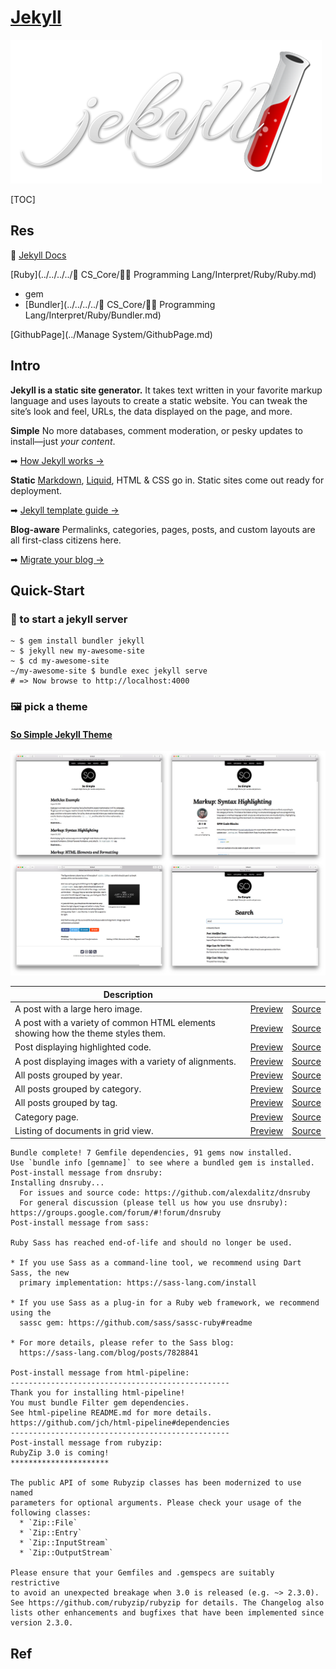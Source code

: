 # [Jekyll](https://jekyllrb.com)

![Jekyll Logo](../../../../../../Assets/Pics/logo-2x.png)



[TOC]



## Res
📂 [Jekyll Docs](https://jekyllrb.com/docs/)

[Ruby](../../../../🔑 CS_Core/👩‍💻 Programming Lang/Interpret/Ruby/Ruby.md) 

- gem
- [Bundler](../../../../🔑 CS_Core/👩‍💻 Programming Lang/Interpret/Ruby/Bundler.md) 

[GithubPage](../Manage System/GithubPage.md) 



## Intro
**Jekyll is a static site generator.** It takes text written in your favorite markup language and uses layouts to create a static website. You can tweak the site’s look and feel, URLs, the data displayed on the page, and more.

**Simple**
No more databases, comment moderation, or pesky updates to install—just *your content*.

➡ [How Jekyll works →](https://jekyllrb.com/docs/usage/)

**Static**
[Markdown](https://daringfireball.net/projects/markdown/), [Liquid](https://github.com/Shopify/liquid/wiki), HTML & CSS go in. Static sites come out ready for deployment.

➡  [Jekyll template guide →](https://jekyllrb.com/docs/templates/)

**Blog-aware**
Permalinks, categories, pages, posts, and custom layouts are all first-class citizens here.

➡  [Migrate your blog →](https://import.jekyllrb.com/)



## Quick-Start
### 🛫 to start a jekyll server
```shell
~ $ gem install bundler jekyll
~ $ jekyll new my-awesome-site
~ $ cd my-awesome-site
~/my-awesome-site $ bundle exec jekyll serve
# => Now browse to http://localhost:4000
```


### 🖼️ pick a theme
#### [So Simple Jekyll Theme](https://mmistakes.github.io/so-simple-theme/)

![So Simple layouts](../../../../../../Assets/Pics/screenshots.jpg)

| Description                                                  |                                                              |                                                              |
| ------------------------------------------------------------ | ------------------------------------------------------------ | ------------------------------------------------------------ |
| A post with a large hero image.                              | [Preview](https://mmistakes.github.io/so-simple-theme/layout/layout-hero-image/) | [Source](https://github.com/mmistakes/so-simple-theme/blob/master/docs/_posts/2012-03-14-layout-hero-image.md) |
| A post with a variety of common HTML elements showing how the theme styles them. | [Preview](https://mmistakes.github.io/so-simple-theme/markup/markup-html-elements-and-formatting/) | [Source](https://github.com/mmistakes/so-simple-theme/blob/master/docs/_posts/2013-01-11-markup-html-elements-and-formatting.md) |
| Post displaying highlighted code.                            | [Preview](https://mmistakes.github.io/so-simple-theme/markup-syntax-highlighting/) | [Source](https://github.com/mmistakes/so-simple-theme/blob/master/docs/_posts/2013-08-16-markup-syntax-highlighting.md) |
| A post displaying images with a variety of alignments.       | [Preview](https://mmistakes.github.io/so-simple-theme/markup/markup-image-alignment/) | [Source](https://github.com/mmistakes/so-simple-theme/blob/master/docs/_posts/2013-01-10-markup-image-alignment.md) |
| All posts grouped by year.                                   | [Preview](https://mmistakes.github.io/so-simple-theme/posts/) | [Source](https://github.com/mmistakes/so-simple-theme/blob/master/docs/posts.md) |
| All posts grouped by category.                               | [Preview](https://mmistakes.github.io/so-simple-theme/categories/) | [Source](https://github.com/mmistakes/so-simple-theme/blob/master/docs/categories.md) |
| All posts grouped by tag.                                    | [Preview](https://mmistakes.github.io/so-simple-theme/tags/) | [Source](https://github.com/mmistakes/so-simple-theme/blob/master/docs/tags.md) |
| Category page.                                               | [Preview](https://mmistakes.github.io/so-simple-theme/categories/edge-case/) | [Source](https://github.com/mmistakes/so-simple-theme/blob/master/docs/edge-case.md) |
| Listing of documents in grid view.                           | [Preview](https://mmistakes.github.io/so-simple-theme/recipes/) | [Source](https://github.com/mmistakes/so-simple-theme/blob/master/docs/recipes.md) |


```shell
Bundle complete! 7 Gemfile dependencies, 91 gems now installed.
Use `bundle info [gemname]` to see where a bundled gem is installed.
Post-install message from dnsruby:
Installing dnsruby...
  For issues and source code: https://github.com/alexdalitz/dnsruby
  For general discussion (please tell us how you use dnsruby): https://groups.google.com/forum/#!forum/dnsruby
Post-install message from sass:

Ruby Sass has reached end-of-life and should no longer be used.

* If you use Sass as a command-line tool, we recommend using Dart Sass, the new
  primary implementation: https://sass-lang.com/install

* If you use Sass as a plug-in for a Ruby web framework, we recommend using the
  sassc gem: https://github.com/sass/sassc-ruby#readme

* For more details, please refer to the Sass blog:
  https://sass-lang.com/blog/posts/7828841

Post-install message from html-pipeline:
-------------------------------------------------
Thank you for installing html-pipeline!
You must bundle Filter gem dependencies.
See html-pipeline README.md for more details.
https://github.com/jch/html-pipeline#dependencies
-------------------------------------------------
Post-install message from rubyzip:
RubyZip 3.0 is coming!
**********************

The public API of some Rubyzip classes has been modernized to use named
parameters for optional arguments. Please check your usage of the
following classes:
  * `Zip::File`
  * `Zip::Entry`
  * `Zip::InputStream`
  * `Zip::OutputStream`

Please ensure that your Gemfiles and .gemspecs are suitably restrictive
to avoid an unexpected breakage when 3.0 is released (e.g. ~> 2.3.0).
See https://github.com/rubyzip/rubyzip for details. The Changelog also
lists other enhancements and bugfixes that have been implemented since
version 2.3.0.
```



## Ref

